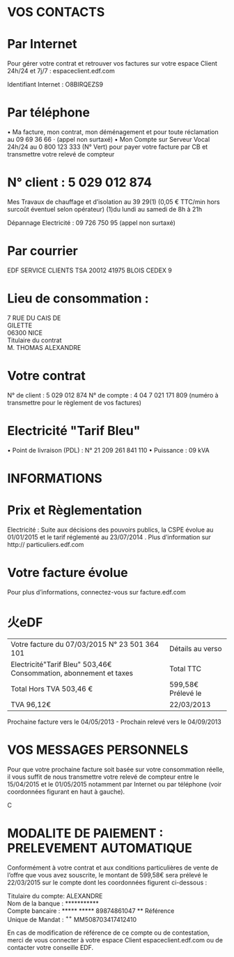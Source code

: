 # VOS CONTACTS

# Par Internet

Pour gérer votre contrat et retrouver vos factures sur votre espace Client 24h/24 et 7j/7 : espaceclient.edf.com

Identifiant Internet : O8BIRQEZS9

# Par téléphone

• Ma facture, mon contrat, mon déménagement et pour toute réclamation au 09 69 36 66 $\cdot$ (appel non surtaxé) • Mon Compte sur Serveur Vocal 24h/24 au 0 800 123 333 (N° Vert) pour payer votre facture par CB et transmettre votre relevé de compteur

# N° client : 5 029 012 874

Mes Travaux de chauffage et d’isolation au 39 29(1) (0,05 € TTC/min hors surcoût éventuel selon opérateur) (1)du lundi au samedi de 8h à 21h

Dépannage Electricité : 09 726 750 95 (appel non surtaxé)

# Par courrier

EDF SERVICE CLIENTS TSA 20012 41975 BLOIS CEDEX 9

# Lieu de consommation :

7 RUE DU CAIS DE   
GILETTE   
06300 NICE   
Titulaire du contrat   
M. THOMAS ALEXANDRE

# Votre contrat

N° de client : 5 029 012 874 N° de compte : 4 04 7 021 171 809 (numéro à transmettre pour le règlement de vos factures)

# Electricité "Tarif Bleu"

• Point de livraison (PDL) : N° 21 209 261 841 110 • Puissance : 09 kVA

# INFORMATIONS

# Prix et Règlementation

Electricité : Suite aux décisions des pouvoirs publics, la CSPE évolue au 01/01/2015 et le tarif réglementé au 23/07/2014 . Plus d’information sur http:// particuliers.edf.com

# Votre facture évolue

Pour plus d’informations, connectez-vous sur facture.edf.com

# 火eDF

<html><body><table><tr><td>Votre facture du 07/03/2015 N° 23 501 364 101</td><td>Détails au verso</td></tr><tr><td>Electricité"Tarif Bleu" 503,46€ Consommation, abonnement et taxes</td><td>Total TTC</td></tr><tr><td>Total Hors TVA 503,46 €</td><td>599,58€ Prélevé le</td></tr><tr><td>TVA 96,12€</td><td>22/03/2013</td></tr></table></body></html>

Prochaine facture vers le 04/05/2013 - Prochain relevé vers le 04/09/2013

# VOS MESSAGES PERSONNELS

Pour que votre prochaine facture soit basée sur votre consommation réelle, il vous suffit de nous transmettre votre relevé de compteur entre le 15/04/2015 et le 01/05/2015 notamment par Internet ou par téléphone (voir coordonnées figurant en haut à gauche).

C

# MODALITE DE PAIEMENT : PRELEVEMENT AUTOMATIQUE

Conformément à votre contrat et aux conditions particulières de vente de l’offre que vous avez souscrite, le montant de 599,58€ sera prélevé le 22/03/2015 sur le compte dont les coordonnées figurent ci-dessous :

Titulaire du compte: ALEXANDRE   
Nom de la banque : \*\*\*\*\*\*\*\*\*\*\*   
Compte bancaire : \*\*\*\*\* \*\*\*\*\* 89874861047 \*\* Référence   
Unique de Mandat : $^ { + + }$ MM508703417412410

En cas de modification de référence de ce compte ou de contestation, merci de vous connecter à votre espace Client espaceclient.edf.com ou de contacter votre conseille EDF.